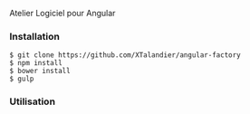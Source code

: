 Atelier Logiciel pour Angular

### Installation
	$ git clone https://github.com/XTalandier/angular-factory
	$ npm install
	$ bower install
	$ gulp
	
### Utilisation
